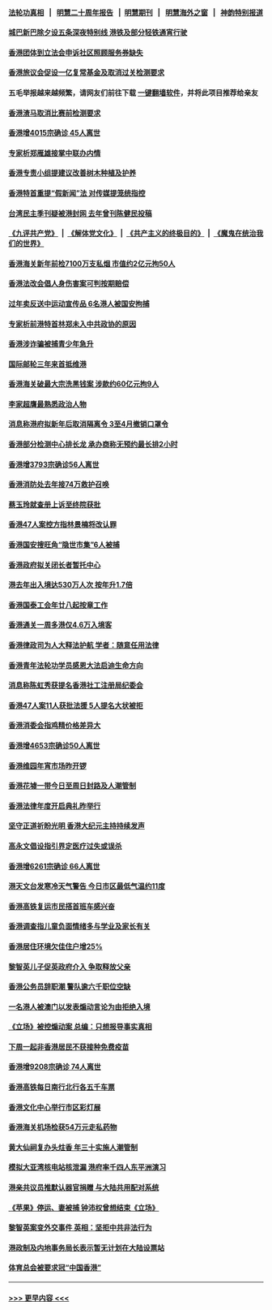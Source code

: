 #### [法轮功真相](https://github.com/gfw-breaker/truth/blob/master/README.md?t=0) &nbsp;&nbsp;|&nbsp;&nbsp; [明慧二十周年报告](https://github.com/gfw-breaker/mh-reports/blob/master/README.md?t=0) &nbsp;&nbsp;|&nbsp;&nbsp;[明慧期刊](https://github.com/gfw-breaker/mh-qikan) &nbsp;&nbsp;|&nbsp;&nbsp; [明慧海外之窗](https://github.com/gfw-breaker/mh-news/blob/master/README.md?t=0) &nbsp;&nbsp;|&nbsp;&nbsp; [神韵特别报道](https://github.com/gfw-breaker/mh-news/blob/master/shenyun.md?t=0)
#### [城巴新巴除夕设五条深夜特别线 港铁及部分轻铁通宵行驶](../pages/nsc415/n13911481.md?t=01210943) 
#### [香港团体到立法会申诉社区照顾服务券缺失](../pages/nsc415/n13911465.md?t=01210943) 
#### [香港旅议会促设一亿复常基金及取消过关检测要求](../pages/nsc415/n13911458.md?t=01210943) 
#### 五毛举报越来越频繁，请网友们前往下载 [一键翻墙软件](https://github.com/gfw-breaker/ssr-accounts)，并将此项目推荐给亲友
#### [香港渣马取消比赛前检测要求](../pages/nsc415/n13911415.md?t=01210943) 
#### [香港增4015宗确诊 45人离世](../pages/nsc415/n13911411.md?t=01210943) 
#### [专家析郑雁雄接掌中联办内情](../pages/nsc415/n13911383.md?t=01210943) 
#### [香港专责小组提建议改善树木种植及护养](../pages/nsc415/n13911379.md?t=01210943) 
#### [香港特首重提“假新闻”法 对传媒提笼统指控](../pages/nsc415/n13910015.md?t=01210943) 
#### [台湾民主季刊疑被港封网 去年曾刊陈健民投稿](../pages/nsc415/n13911368.md?t=01210943) 
#### [《九评共产党》](https://github.com/begood0513/9ping.md/blob/master/README.md) &nbsp;|&nbsp; [《解体党文化》](../../../../jtdwh.md/blob/master/README.md)  &nbsp;|&nbsp; [《共产主义的终极目的》](../../../../gczydzjmd.md/blob/master/README.md) &nbsp;|&nbsp; [《魔鬼在统治我们的世界》](../../../../mgztzwmdsj.md/blob/master/README.md) 
#### [香港海关新年前检7100万支私烟 市值约2亿元拘50人](../pages/nsc415/n13911360.md?t=01210943) 
#### [香港法改会倡人身伤害案可判按期赔偿](../pages/nsc415/n13911352.md?t=01210943) 
#### [过年卖反送中运动宣传品 6名港人被国安拘捕](../pages/nsc415/n13911341.md?t=01210943) 
#### [专家析前港特首林郑未入中共政协的原因](../pages/nsc415/n13909867.md?t=01210943) 
#### [香港涉诈骗被捕青少年急升](../pages/nsc415/n13910443.md?t=01210943) 
#### [国际邮轮三年来首抵维港](../pages/nsc415/n13910437.md?t=01210943) 
#### [香港海关破最大宗洗黑钱案 涉款约60亿元拘9人](../pages/nsc415/n13910432.md?t=01210943) 
#### [李家超膺最熟悉政治人物](../pages/nsc415/n13910419.md?t=01210943) 
#### [消息称港府拟新年后取消隔离令 3至4月撤销口罩令](../pages/nsc415/n13910407.md?t=01210943) 
#### [香港部分检测中心排长龙 承办商称无预约最长排2小时](../pages/nsc415/n13910403.md?t=01210943) 
#### [香港增3793宗确诊56人离世](../pages/nsc415/n13910397.md?t=01210943) 
#### [香港消防处去年接74万救护召唤](../pages/nsc415/n13910387.md?t=01210943) 
#### [蔡玉玲就查册上诉至终院获批](../pages/nsc415/n13909672.md?t=01210943) 
#### [香港47人案控方指林景楠将改认罪](../pages/nsc415/n13909669.md?t=01210943) 
#### [香港国安搜旺角“隐世市集”6人被捕](../pages/nsc415/n13909662.md?t=01210943) 
#### [香港政府拟关闭长者暂托中心](../pages/nsc415/n13909655.md?t=01210943) 
#### [港去年出入境达530万人次 按年升1.7倍](../pages/nsc415/n13909635.md?t=01210943) 
#### [香港国泰工会年廿八起按章工作](../pages/nsc415/n13909625.md?t=01210943) 
#### [香港通关一周多港仅4.6万入境客](../pages/nsc415/n13909608.md?t=01210943) 
#### [香港律政司为人大释法护航 学者：随意任用法律](../pages/nsc415/n13909027.md?t=01210943) 
#### [香港青年法轮功学员感恩大法启迪生命方向](../pages/nsc415/n13908834.md?t=01210943) 
#### [消息称陈虹秀获提名香港社工注册局纪委会](../pages/nsc415/n13908837.md?t=01210943) 
#### [香港47人案11人获批法援 5人提名大状被拒](../pages/nsc415/n13908831.md?t=01210943) 
#### [香港消委会指鸡精价格差异大](../pages/nsc415/n13908820.md?t=01210943) 
#### [香港增4653宗确诊50人离世](../pages/nsc415/n13908818.md?t=01210943) 
#### [香港维园年宵市场昨开锣](../pages/nsc415/n13908813.md?t=01210943) 
#### [香港花墟一带今日至周日封路及人潮管制](../pages/nsc415/n13908803.md?t=01210943) 
#### [香港法律年度开启典礼昨举行](../pages/nsc415/n13908782.md?t=01210943) 
#### [坚守正道祈盼光明 香港大纪元主持持续发声](../pages/nsc415/n13908661.md?t=01210943) 
#### [高永文倡设指引界定医疗过失或误杀](../pages/nsc415/n13907958.md?t=01210943) 
#### [香港增6261宗确诊 66人离世](../pages/nsc415/n13907942.md?t=01210943) 
#### [港天文台发寒冷天气警告 今日市区最低气温约11度](../pages/nsc415/n13907938.md?t=01210943) 
#### [香港高铁复运市民搭首班车感兴奋](../pages/nsc415/n13907914.md?t=01210943) 
#### [香港调查指儿童负面情绪多与学业及家长有关](../pages/nsc415/n13907909.md?t=01210943) 
#### [香港居住环境欠佳住户增25%](../pages/nsc415/n13907897.md?t=01210943) 
#### [黎智英儿子促英政府介入 争取释放父亲](../pages/nsc415/n13907446.md?t=01210943) 
#### [香港公务员辞职潮 警队逾六千职位空缺](../pages/nsc415/n13906616.md?t=01210943) 
#### [一名港人被澳门以发表煽动言论为由拒绝入境](../pages/nsc415/n13906600.md?t=01210943) 
#### [《立场》被控煽动案 总编：只想报导事实真相](../pages/nsc415/n13906324.md?t=01210943) 
#### [下周一起非香港居民不获接种免费疫苗](../pages/nsc415/n13905983.md?t=01210943) 
#### [香港增9208宗确诊 74人离世](../pages/nsc415/n13905963.md?t=01210943) 
#### [香港高铁每日南行北行各五千车票](../pages/nsc415/n13905889.md?t=01210943) 
#### [香港文化中心举行市区彩灯展](../pages/nsc415/n13905871.md?t=01210943) 
#### [香港海关机场检获54万元走私药物](../pages/nsc415/n13905847.md?t=01210943) 
#### [黄大仙祠复办头炷香 年三十实施人潮管制](../pages/nsc415/n13905830.md?t=01210943) 
#### [模拟大亚湾核电站核泄漏 港府率千四人东平洲演习](../pages/nsc415/n13905790.md?t=01210943) 
#### [港亲共议员推默认器官捐赠 与大陆共用配对系统](../pages/nsc415/n13905168.md?t=01210943) 
#### [《苹果》停运、妻被捕 钟沛权曾想结束《立场》](../pages/nsc415/n13905089.md?t=01210943) 
#### [黎智英案变外交事件 英相：坚拒中共非法行为](../pages/nsc415/n13904982.md?t=01210943) 
#### [港政制及内地事务局长表示暂无计划在大陆设票站](../pages/nsc415/n13905026.md?t=01210943) 
#### [体育总会被要求冠“中国香港”](../pages/nsc415/n13905020.md?t=01210943) 

----
#### [ >>> 更早内容 <<< ](../indexes/nsc415-earlier.md)
